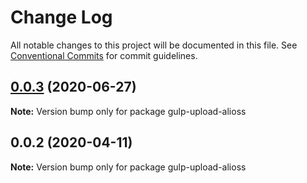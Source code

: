 # Change Log

All notable changes to this project will be documented in this file.
See [Conventional Commits](https://conventionalcommits.org) for commit guidelines.

## [0.0.3](https://github.com/ntnyq/gulp-plugins/compare/gulp-upload-alioss@0.0.2...gulp-upload-alioss@0.0.3) (2020-06-27)

**Note:** Version bump only for package gulp-upload-alioss

## 0.0.2 (2020-04-11)

**Note:** Version bump only for package gulp-upload-alioss
